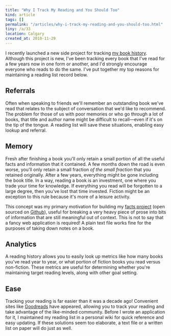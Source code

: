 ```yaml
---
title: "Why I Track My Reading and You Should Too"
kind: article
tags: []
permalink: "/articles/why-i-track-my-reading-and-you-should-too.html"
tiny: /a/33
location: Calgary
created_at: 2010-11-29
---
```


I recently launched a new side project for tracking [my book history](http://brandur.org/books). Although this project is new, I've been tracking every book that I've read for a few years now in one form or another, and I'd strongly encourage everyone who reads to do the same. I've put together my top reasons for maintaining a reading list record below.

Referrals
---------

Often when speaking to friends we'll remember an outstanding book we've read that relates to the subject of conversation that we'd like to recommend. The problem for those of us with poor memories or who go through a lot of books, that title and author name might be difficult to recall&mdash;even if it's on the tip of the tongue. A reading list will save these situations, enabling easy lookup and referral.

Memory
------

Fresh after finishing a book you'll only retain a small portion of all the useful facts and information that it contained. A few months down the road is even worse, you'll only retain a small fraction _of the small fraction_ that you retained originally. After a few years, everything might be gone including the book title. In a way, reading a book is an investment, one where you trade your time for knowledge. If everything you read will be forgotten to a large degree, then you've lost that time invested. Fiction might be an exception to this rule because it's more of a leisure activity.

This concept was my primary motivation for building my [facts project](http://facts.brandur.org) (open sourced on [Github](http://github.com/fyrerise/facts)), useful for breaking a very heavy piece of prose into bits of information that are still meaningful out of context. This is not to say that a fancy web application is required! A plain text file works fine for the purposes of taking down notes on a book.

Analytics
---------

A reading history allows you to easily look up metrics like how many books you've read year to year, or what portion of fiction books you read versus non-fiction. These metrics are useful for determining whether you're maintaining target reading levels, along with other goal setting.

Ease
----

Tracking your reading is far easier than it was a decade ago! Convenient sites like [Goodreads](http://www.goodreads.com/) have appeared, allowing you to track your reading and take advantage of the like-minded community. Before I wrote an application for it, I maintained my reading list in a personal wiki for quick reference and easy updating. If these solutions seem too elaborate, a text file or a written list on paper will do just as well.

